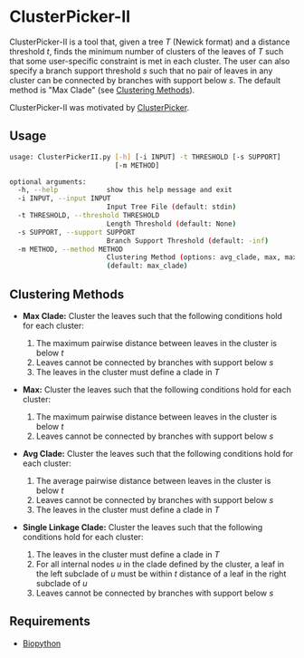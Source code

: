 # ClusterPicker-II
ClusterPicker-II is a tool that, given a tree *T* (Newick format) and a distance threshold *t*, finds the minimum number of clusters of the leaves of *T* such that some user-specific constraint is met in each cluster. The user can also specify a branch support threshold *s* such that no pair of leaves in any cluster can be connected by branches with support below *s*. The default method is "Max Clade" (see [Clustering Methods](#clustering-methods)).

ClusterPicker-II was motivated by [ClusterPicker](https://github.com/emmahodcroft/cluster-picker-and-cluster-matcher).

## Usage
```bash
usage: ClusterPickerII.py [-h] [-i INPUT] -t THRESHOLD [-s SUPPORT]
                          [-m METHOD]

optional arguments:
  -h, --help            show this help message and exit
  -i INPUT, --input INPUT
                        Input Tree File (default: stdin)
  -t THRESHOLD, --threshold THRESHOLD
                        Length Threshold (default: None)
  -s SUPPORT, --support SUPPORT
                        Branch Support Threshold (default: -inf)
  -m METHOD, --method METHOD
                        Clustering Method (options: avg_clade, max, max_clade)
                        (default: max_clade)
```

## Clustering Methods
* **Max Clade:** Cluster the leaves such that the following conditions hold for each cluster:
    1. The maximum pairwise distance between leaves in the cluster is below *t*
    2. Leaves cannot be connected by branches with support below *s*
    3. The leaves in the cluster must define a clade in *T*

* **Max:** Cluster the leaves such that the following conditions hold for each cluster:
    1. The maximum pairwise distance between leaves in the cluster is below *t*
    2. Leaves cannot be connected by branches with support below *s*

* **Avg Clade:** Cluster the leaves such that the following conditions hold for each cluster:
    1. The average pairwise distance between leaves in the cluster is below *t*
    2. Leaves cannot be connected by branches with support below *s*
    3. The leaves in the cluster must define a clade in *T*

* **Single Linkage Clade:** Cluster the leaves such that the following conditions hold for each cluster:
    1. The leaves in the cluster must define a clade in *T*
    2. For all internal nodes *u* in the clade defined by the cluster, a leaf in the left subclade of *u* must be within *t* distance of a leaf in the right subclade of *u*
    3. Leaves cannot be connected by branches with support below *s*

## Requirements
* [Biopython](http://biopython.org/)
